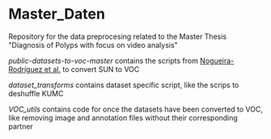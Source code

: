 # Master_Daten
Repository for the data preprocesing related to the Master Thesis "Diagnosis of Polyps with focus on video analysis"

*public-datasets-to-voc-master* contains the scripts from [Nogueira-Rodríguez et al.](https://github.com/sing-group/public-datasets-to-voc) to convert SUN to VOC

*dataset_transforms* contains dataset specific script, like the scrips to deshuffle KUMC

*VOC_utils* contains code for once the datasets have been converted to VOC, like removing image and annotation files without their corresponding partner
